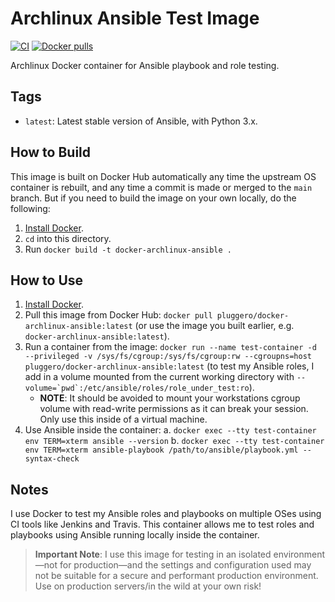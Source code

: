 # Archlinux Ansible Test Image

[![CI](https://github.com/pluggero/docker-archlinux-ansible/actions/workflows/build.yml/badge.svg)](https://github.com/pluggero/docker-archlinux-ansible/actions/workflows/build.yml) [![Docker pulls](https://img.shields.io/docker/pulls/pluggero/docker-archlinux-ansible.svg?maxAge=2592000)](https://hub.docker.com/r/pluggero/docker-archlinux-ansible/)

Archlinux Docker container for Ansible playbook and role testing.

## Tags

- `latest`: Latest stable version of Ansible, with Python 3.x.

## How to Build

This image is built on Docker Hub automatically any time the upstream OS container is rebuilt, and any time a commit is made or merged to the `main` branch. But if you need to build the image on your own locally, do the following:

1. [Install Docker](https://docs.docker.com/engine/installation/).
2. `cd` into this directory.
3. Run `docker build -t docker-archlinux-ansible .`

## How to Use

1. [Install Docker](https://docs.docker.com/engine/installation/).
2. Pull this image from Docker Hub: `docker pull pluggero/docker-archlinux-ansible:latest` (or use the image you built earlier, e.g. `docker-archlinux-ansible:latest`).
3. Run a container from the image: `docker run --name test-container -d --privileged -v /sys/fs/cgroup:/sys/fs/cgroup:rw --cgroupns=host pluggero/docker-archlinux-ansible:latest` (to test my Ansible roles, I add in a volume mounted from the current working directory with ``--volume=`pwd`:/etc/ansible/roles/role_under_test:ro``).
   - **NOTE**: It should be avoided to mount your workstations cgroup volume with read-write permissions as it can break your session. Only use this inside of a virtual machine.
4. Use Ansible inside the container:
   a. `docker exec --tty test-container env TERM=xterm ansible --version`
   b. `docker exec --tty test-container env TERM=xterm ansible-playbook /path/to/ansible/playbook.yml --syntax-check`

## Notes

I use Docker to test my Ansible roles and playbooks on multiple OSes using CI tools like Jenkins and Travis. This container allows me to test roles and playbooks using Ansible running locally inside the container.

> **Important Note**: I use this image for testing in an isolated environment—not for production—and the settings and configuration used may not be suitable for a secure and performant production environment. Use on production servers/in the wild at your own risk!
